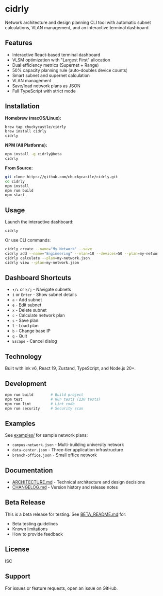 # cidrly

Network architecture and design planning CLI tool with automatic subnet calculations, VLAN management, and an interactive terminal dashboard.

## Features

- Interactive React-based terminal dashboard
- VLSM optimization with "Largest First" allocation
- Dual efficiency metrics (Supernet + Range)
- 50% capacity planning rule (auto-doubles device counts)
- Smart subnet and supernet calculation
- VLAN management
- Save/load network plans as JSON
- Full TypeScript with strict mode

## Installation

**Homebrew (macOS/Linux):**

```bash
brew tap chuckycastle/cidrly
brew install cidrly
cidrly
```

**NPM (All Platforms):**

```bash
npm install -g cidrly@beta
cidrly
```

**From Source:**

```bash
git clone https://github.com/chuckycastle/cidrly.git
cd cidrly
npm install
npm run build
npm start
```

## Usage

Launch the interactive dashboard:

```bash
cidrly
```

Or use CLI commands:

```bash
cidrly create --name="My Network" --save
cidrly add --name="Engineering" --vlan=10 --devices=50 --plan=my-network.json
cidrly calculate --plan=my-network.json
cidrly view --plan=my-network.json
```

## Dashboard Shortcuts

- `↑/↓` or `k/j` - Navigate subnets
- `i` or `Enter` - Show subnet details
- `a` - Add subnet
- `e` - Edit subnet
- `x` - Delete subnet
- `c` - Calculate network plan
- `s` - Save plan
- `l` - Load plan
- `b` - Change base IP
- `q` - Quit
- `Escape` - Cancel dialog

## Technology

Built with ink v6, React 19, Zustand, TypeScript, and Node.js 20+.

## Development

```bash
npm run build        # Build project
npm test             # Run tests (230 tests)
npm run lint         # Lint code
npm run security     # Security scan
```

## Examples

See [examples/](examples/) for sample network plans:

- `campus-network.json` - Multi-building university network
- `data-center.json` - Three-tier application infrastructure
- `branch-office.json` - Small office network

## Documentation

- [ARCHITECTURE.md](ARCHITECTURE.md) - Technical architecture and design decisions
- [CHANGELOG.md](CHANGELOG.md) - Version history and release notes

## Beta Release

This is a beta release for testing. See [BETA_README.md](BETA_README.md) for:

- Beta testing guidelines
- Known limitations
- How to provide feedback

## License

ISC

## Support

For issues or feature requests, open an issue on GitHub.
